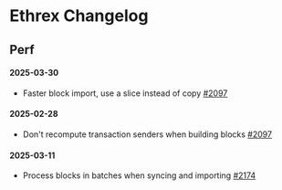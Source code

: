 # Ethrex Changelog

## Perf

#### 2025-03-30
* Faster block import, use a slice instead of copy
[#2097](https://github.com/lambdaclass/ethrex/pull/2097)


#### 2025-02-28

* Don't recompute transaction senders when building blocks [#2097](https://github.com/lambdaclass/ethrex/pull/2097)

#### 2025-03-11

* Process blocks in batches when syncing and importing [#2174](https://github.com/lambdaclass/ethrex/pull/2174) 
